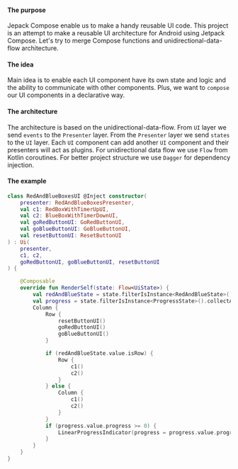 #### The purpose 
Jepack Compose enable us to make a handy reusable UI code.
This project is an attempt to make a reusable UI architecture for Android using Jetpack Compose.
Let's try to merge Compose functions and unidirectional-data-flow architecture.
#### The idea
Main idea is to enable each UI component have its own state and logic and the ability to communicate with other components.
Plus, we want to `compose` our UI components in a declarative way. 
#### The architecture
The architecture is based on the unidirectional-data-flow. 
From `UI` layer we send `events` to the `Presenter` layer.
From the `Presenter` layer we send `states` to the `UI` layer.
Each `UI` component can add another `UI` component and their presenters will act as plugins.
For unidirectional data flow we use `Flow` from Kotlin coroutines.
For better project structure we use `Dagger` for dependency injection.
#### The example
```kotlin
class RedAndBlueBoxesUI @Inject constructor(
	presenter: RedAndBlueBoxesPresenter,
	val c1: RedBoxWithTimerUpUI,
	val c2: BlueBoxWithTimerDownUI,
	val goRedButtonUI: GoRedButtonUI,
	val goBlueButtonUI: GoBlueButtonUI,
	val resetButtonUI: ResetButtonUI
) : Ui(
	presenter,
	c1, c2,
	goRedButtonUI, goBlueButtonUI, resetButtonUI
) {

	@Composable
	override fun RenderSelf(state: Flow<UiState>) {
		val redAndBlueState = state.filterIsInstance<RedAndBlueState>().collectAsState(initial = RedAndBlueState(false))
		val progress = state.filterIsInstance<ProgressState>().collectAsState(initial = ProgressState(-1f))
		Column {
			Row {
				resetButtonUI()
				goRedButtonUI()
				goBlueButtonUI()
			}

			if (redAndBlueState.value.isRow) {
				Row {
					c1()
					c2()
				}
			} else {
				Column {
					c1()
					c2()
				}
			}
			if (progress.value.progress >= 0) {
				LinearProgressIndicator(progress = progress.value.progress)
			}
		}
	}
}
```